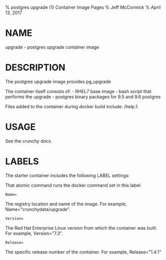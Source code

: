 % postgres upgrade (1) Container Image Pages
% Jeff McCormick
% April 13, 2017

# NAME
upgrade \- postgres upgrade container image

# DESCRIPTION
The postgres upgrade image provides pg_upgrade

The container itself consists of:
    - RHEL7 base image
    - bash script that performs the upgrade
    - postgres binary packages for 9.5 and 9.6 postgres

Files added to the container during docker build include: /help.1.

# USAGE
See the crunchy docs.


# LABELS
The starter container includes the following LABEL settings:

That atomic command runs the docker command set in this label:

`Name=`

The registry location and name of the image. For example, Name="crunchydata/upgrade".

`Version=`

The Red Hat Enterprise Linux version from which the container was built. For example, Version="7.3".

`Release=`

The specific release number of the container. For example, Release="1.4.1"
